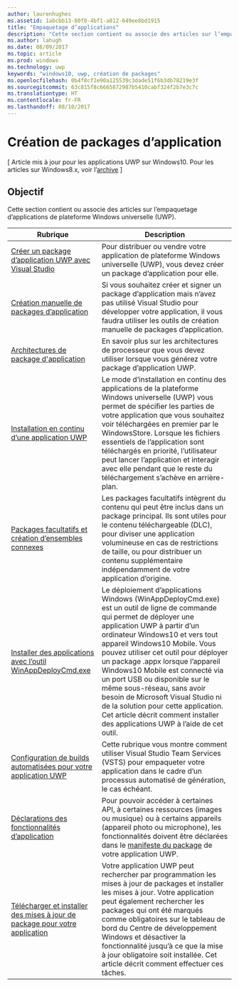 ```yaml
---
author: laurenhughes
ms.assetid: 1abcbb13-80f0-4bf1-a812-649ee8bd1915
title: "Empaquetage d’applications"
description: "Cette section contient ou associe des articles sur l’empaquetage d’applications de plateforme Windows universelle (UWP)."
ms.author: lahugh
ms.date: 08/09/2017
ms.topic: article
ms.prod: windows
ms.technology: uwp
keywords: "windows10, uwp, création de packages"
ms.openlocfilehash: 0b4f8cf2e90a125539c3dade51f6b3db78219e3f
ms.sourcegitcommit: 63c815f8c6665872987b5410cabf324f2b7e3c7c
ms.translationtype: HT
ms.contentlocale: fr-FR
ms.lasthandoff: 08/10/2017
---
```

# <a name="packaging-apps"></a>Création de packages d’application

\[ Article mis à jour pour les applications UWP sur Windows10. Pour les articles sur Windows8.x, voir l’[archive](http://go.microsoft.com/fwlink/p/?linkid=619132) \]

## <a name="purpose"></a>Objectif

Cette section contient ou associe des articles sur l’empaquetage d’applications de plateforme Windows universelle (UWP).

| Rubrique | Description |
|-------|-------------|
| [Créer un package d’application UWP avec Visual Studio](packaging-uwp-apps.md) | Pour distribuer ou vendre votre application de plateforme Windows universelle (UWP), vous devez créer un package d’application pour elle. |
| [Création manuelle de packages d’application](manual-packaging-root.md) | Si vous souhaitez créer et signer un package d’application mais n’avez pas utilisé Visual Studio pour développer votre application, il vous faudra utiliser les outils de création manuelle de packages d’application. |
| [Architectures de package d'application](device-architecture.md) | En savoir plus sur les architectures de processeur que vous devez utiliser lorsque vous générez votre package d’application UWP. | 
| [Installation en continu d’une application UWP](streaming-install.md) | Le mode d’installation en continu des applications de la plateforme Windows universelle (UWP) vous permet de spécifier les parties de votre application que vous souhaitez voir téléchargées en premier par le WindowsStore. Lorsque les fichiers essentiels de l’application sont téléchargés en priorité, l’utilisateur peut lancer l’application et interagir avec elle pendant que le reste du téléchargement s’achève en arrière-plan. |
| [Packages facultatifs et création d’ensembles connexes](optional-packages.md) | Les packages facultatifs intègrent du contenu qui peut être inclus dans un package principal. Ils sont utiles pour le contenu téléchargeable (DLC), pour diviser une application volumineuse en cas de restrictions de taille, ou pour distribuer un contenu supplémentaire indépendamment de votre application d’origine. | 
| [Installer des applications avec l’outil WinAppDeployCmd.exe](install-universal-windows-apps-with-the-winappdeploycmd-tool.md) | Le déploiement d’applications Windows (WinAppDeployCmd.exe) est un outil de ligne de commande qui permet de déployer une application UWP à partir d’un ordinateur Windows10 et vers tout appareil Windows10 Mobile. Vous pouvez utiliser cet outil pour déployer un package .appx lorsque l’appareil Windows10 Mobile est connecté via un port USB ou disponible sur le même sous-réseau, sans avoir besoin de Microsoft Visual Studio ni de la solution pour cette application. Cet article décrit comment installer des applications UWP à l’aide de cet outil. |
| [Configuration de builds automatisées pour votre application UWP](auto-build-package-uwp-apps.md) | Cette rubrique vous montre comment utiliser Visual Studio Team Services (VSTS) pour empaqueter votre application dans le cadre d’un processus automatisé de génération, le cas échéant. |
| [Déclarations des fonctionnalités d’application](app-capability-declarations.md) | Pour pouvoir accéder à certaines API, à certaines ressources (images ou musique) ou à certains appareils (appareil photo ou microphone), les fonctionnalités doivent être déclarées dans le [manifeste du package](https://msdn.microsoft.com/library/windows/apps/BR211474) de votre application UWP. |
| [Télécharger et installer des mises à jour de package pour votre application](self-install-package-updates.md) | Votre application UWP peut rechercher par programmation les mises à jour de packages et installer les mises à jour. Votre application peut également rechercher les packages qui ont été marqués comme obligatoires sur le tableau de bord du Centre de développement Windows et désactiver la fonctionnalité jusqu’à ce que la mise à jour obligatoire soit installée. Cet article décrit comment effectuer ces tâches. |
